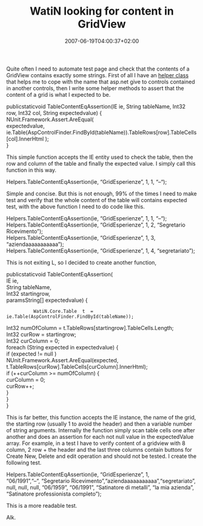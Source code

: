 ﻿---
title: "WatiN looking for content in GridView"
description: ""
date: 2007-06-19T04:00:37+02:00
draft: false
tags: []
categories: [General]
---
Quite often I need to automate test page and check that the contents of a GridView contains exactly some strings. First of all I have an [helper class](http://www.nablasoft.com/Alkampfer/?p=53) that helps me to cope with the name that asp.net give to controls contained in another controls, then I write some helper methods to assert that the content of a grid is what I expected to be.

publicstaticvoid  TableContentEqAssertion(IE  ie,  String  tableName,  Int32  row,  Int32  col,  String  expectedvalue)  {  
              NUnit.Framework.Assert.AreEqual(  
                    expectedvalue,    
                    ie.Table(AspControlFinder.FindById(tableName)).TableRows[row].TableCells[col].InnerHtml  );  
        }

This simple function accepts the IE entity used to check the table, then the row and column of the table and finally the expected value. I simply call this function in this way.

Helpers.TableContentEqAssertion(ie,  “GridEsperienze”,  1,  1,  “–“);

Simple and concise. But this is not enough, 99% of the times I need to make test and verify that the whole content of the table will contains expected test, with the above function I need to do code like this.

Helpers.TableContentEqAssertion(ie,  “GridEsperienze”,  1,  1,  “–“);  
Helpers.TableContentEqAssertion(ie,  “GridEsperienze”,  1,  2,  “Segretario  Ricevimento”);  
Helpers.TableContentEqAssertion(ie,  “GridEsperienze”,  1,  3,  “aziendaaaaaaaaaaa”);  
Helpers.TableContentEqAssertion(ie,  “GridEsperienze”,  1,  4,  “segretariato”);

This is not exiting L, so I decided to create another function,

publicstaticvoid  TableContentEqAssertion(  
IE  ie,  
String  tableName,  
Int32  startingrow,  
paramsString[]  expectedvalue)  {  
  
              WatiN.Core.Table  t  =  ie.Table(AspControlFinder.FindById(tableName));  
Int32  numOfColumn  =  t.TableRows[startingrow].TableCells.Length;  
Int32  curRow  =  startingrow;  
Int32  curColumn  =  0;  
foreach  (String  expected  in  expectedvalue)  {  
if  (expected  !=  null  )  
                          NUnit.Framework.Assert.AreEqual(expected,  t.TableRows[curRow].TableCells[curColumn].InnerHtml);  
if  (++curColumn  &gt;=  numOfColumn)  {  
                          curColumn  =  0;  
                          curRow++;  
                    }  
              }  
        }

This is far better, this function accepts the IE instance, the name of the grid, the starting row (usually 1 to avoid the header) and then a variable number of string arguments. Internally the function simply scan table cells one after another and does an assertion for each not null value in the expectedValue array. For example, in a test I have to verify content of a gridview with 8 column, 2 row + the header and the last three columns contain buttons for Create New, Delete and edit operation and should not be tested. I create the following test.

Helpers.TableContentEqAssertion(ie,  “GridEsperienze”,  1,    
“06/1991”,“–“,  “Segretario  Ricevimento”,“aziendaaaaaaaaaaa”,“segretariato”,  
null,  null,  null,  “06/1959”,  “06/1991”,  “Satinatore  di  metalli”,  “la  mia  azienda”,  “Satinatore  professionista  completo”);

This is a more readable test.

Alk.
